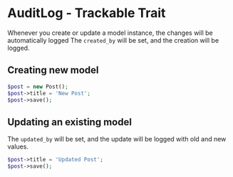 
# AuditLog - Trackable Trait
Whenever you create or update a model instance, the changes will be automatically logged
The `created_by` will be set, and the creation will be logged.
## Creating new model
```php
$post = new Post();
$post->title = 'New Post';
$post->save();
```
## Updating an existing model
The `updated_by` will be set, and the update will be logged with old and new values.
```php
$post->title = 'Updated Post';
$post->save(); 
```